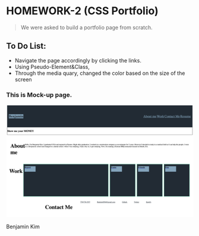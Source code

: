 # HOMEWORK-2 (CSS Portfolio)
>We were asked to build a portfolio page from scratch. 

## To Do List:
* Navigate the page accordingly by clicking the links.
* Using Pseudo-Element&Class, 
* Through the media quary, changed the color based on the size of the screen

### This is Mock-up page.

![Mockup](./Img/Benjamin.png)

Benjamin Kim
